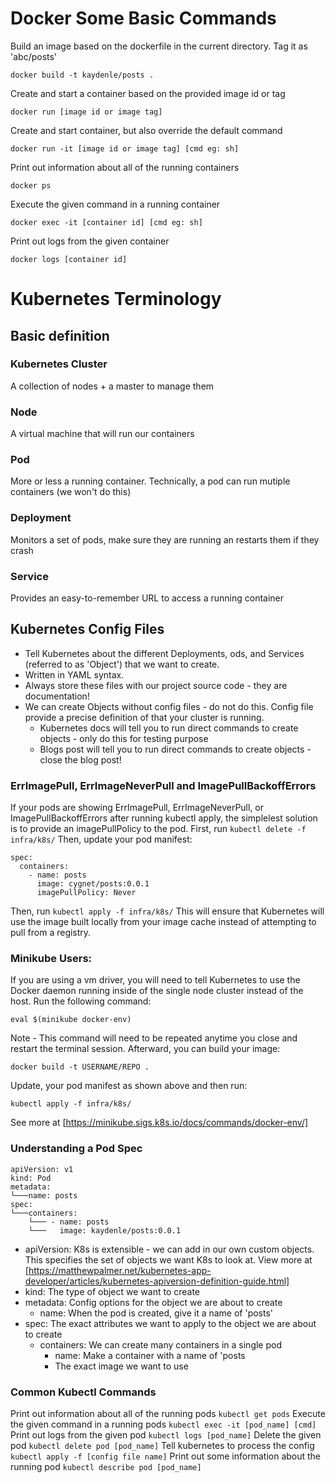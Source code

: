 # Docker Some Basic Commands
Build an image based on the dockerfile in the current directory. Tag it as 'abc/posts'
```
docker build -t kaydenle/posts .
```

Create and start a container based on the provided image id or tag
```
docker run [image id or image tag]
```

Create and start container, but also override the default command
```
docker run -it [image id or image tag] [cmd eg: sh]
```

Print out information about all of the running containers
```
docker ps
```

Execute the given command in a running container
```
docker exec -it [container id] [cmd eg: sh]
```

Print out logs from the given container
```
docker logs [container id]
```

# Kubernetes Terminology
## Basic definition
### Kubernetes Cluster
A collection of nodes + a master to manage them

### Node
A virtual machine that will run our containers

### Pod
More or less a running container. Technically, a pod can run mutiple containers (we won't do this)

### Deployment
Monitors a set of pods, make sure they are running an restarts them if they crash

### Service
Provides an easy-to-remember URL to access a running container

## Kubernetes Config Files
- Tell Kubernetes about the different Deployments, ods, and Services (referred to as 'Object') that we want to create.
- Written in YAML syntax.
- Always store these files with our project source code - they are documentation!
- We can create Objects without config files - do not do this. Config file provide a precise definition of that your cluster is running.
  - Kubernetes docs will tell you to run direct commands to create objects - only do this for testing purpose
  - Blogs post will tell you to run direct commands to create objects - close the blog post!

### ErrImagePull, ErrImageNeverPull and ImagePullBackoffErrors
If your pods are showing ErrImagePull, ErrImageNeverPull, or ImagePullBackoffErrors after running kubectl apply, the simplelest solution is to provide an imagePullPolicy to the pod.
First, run ```kubectl delete -f infra/k8s/```
Then, update your pod manifest:
```
spec:
  containers:
    - name: posts
      image: cygnet/posts:0.0.1
      imagePullPolicy: Never
```

Then, run ```kubectl apply -f infra/k8s/```
This will ensure that Kubernetes will use the image built locally from your image cache instead of attempting to pull from a registry.

### Minikube Users:
If you are using a vm driver, you will need to tell Kubernetes to use the Docker daemon running inside of the single node cluster instead of the host.
Run the following command:
```
eval $(minikube docker-env)
```

Note - This command will need to be repeated anytime you close and restart the terminal session.
Afterward, you can build your image:
```
docker build -t USERNAME/REPO .
```

Update, your pod manifest as shown above and then run:
```
kubectl apply -f infra/k8s/
```

See more at [https://minikube.sigs.k8s.io/docs/commands/docker-env/]

### Understanding a Pod Spec
```
apiVersion: v1
kind: Pod
metadata:
└───name: posts
spec:
└───containers:
    └─── - name: posts
    └───   image: kaydenle/posts:0.0.1
```

- apiVersion: K8s is extensible - we can add in our own custom objects. This specifies the set of objects we want K8s to look at. View more at [https://matthewpalmer.net/kubernetes-app-developer/articles/kubernetes-apiversion-definition-guide.html]
- kind: The type of object we want to create
- metadata: Config options for the object we are about to create
  - name: When the pod is created, give it a name of 'posts'
- spec: The exact attributes we want to apply to the object we are about to create
  - containers: We can create many containers in a single pod
    - name: Make a container with a name of 'posts
    - The exact image we want to use

### Common Kubectl Commands
Print out information about all of the running pods ```kubectl get pods```
Execute the given command in a running pods ```kubectl exec -it [pod_name] [cmd]```
Print out logs from the given pod ```kubectl logs [pod_name]```
Delete the given pod ```kubectl delete pod [pod_name]```
Tell kubernetes to process the config ```kubectl apply -f [config file name]```
Print out some information about the running pod ```kubectl describe pod [pod_name]```
